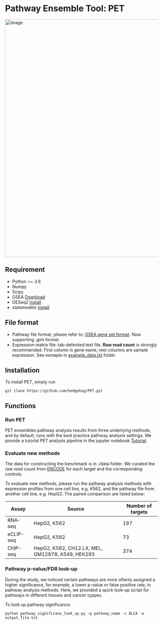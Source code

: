 # Pathway Ensemble Tool: PET
<img width="781" alt="image" src="https://user-images.githubusercontent.com/16437494/207137637-32dec909-145c-4a3a-9421-57f62189dfb2.png">

## Requirement
* Python >= 3.6
* Numpy
* Scipy
* GSEA [Download](http://www.gsea-msigdb.org/gsea/downloads.jsp)
* DESeq2 [install](https://bioconductor.org/packages/release/bioc/html/DESeq2.html)
* statsmodels [install](https://www.statsmodels.org/stable/install.html)
## File format
* Pathway file format, please refer to: [GSEA gene set format](https://software.broadinstitute.org/cancer/software/gsea/wiki/index.php/Data_formats#Gene_Set_Database_Formats). Now supporting .gmt format. 
* Expression matrix file: tab-delimited text file. **Raw read count** is strongly recommended. First column is gene name, rest columns are sample expression. See exmaple in [example_data.txt](https://github.com/hedgehug/PET/tree/main/example) folder. 

## Installation
To install PET, simply run
```
git clone https://github.com/hedgehug/PET.git
```

## Functions

### Run PET
PET ensembles pathway analysis results from three underlying methods, and by default, runs with the best practice pathway analysis settings.
We provide a tutorial PET analysis pipeline in the jupyter notebook [Tutorial](https://github.com/hedgehug/PET/blob/main/run_PET_tutorial.ipynb).

### Evaluate new methods

The data for constructing the benchmark is in ./data folder. We curated the raw read count from [ENCODE](https://www.encodeproject.org/) for each target and the corresponding controls. 

To evaluate new methods, please run the pathway analysis methods with expression profiles from one cell line, e.g. K562, and the pathway file from another cell line, e.g. HepG2. The paired comparison are listed below:

| Assay     | Source                                     | Number of targets |
|-----------|--------------------------------------------|-------------------|
| RNA-seq   | HepG2, K562                                |197|
| eCLIP-seq | HepG2, K562                                |73|
| ChIP-seq  | HepG2, K562, CH12.LX, MEL, GM12878, A549, HEK293 |374|

### Pathway p-value/FDR look-up

During the study, we noticed certain pathways are more oftenly assigned a higher significance, for example, a lower p-value or false positive rate, in pathway analysis methods. Here, we provided a quick look-up script for pathways in different tissues and cancer typpes.

To look up pathway significance:
```
python pathway_significane_look_up.py -p pathway_name -c BLCA -o output_file.txt
```



